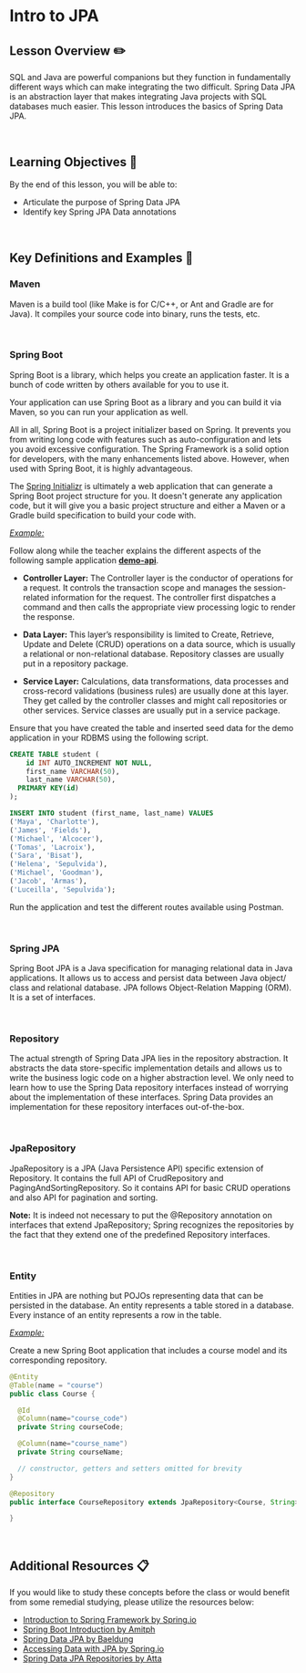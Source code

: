 # Intro to JPA

## Lesson Overview :pencil2:

SQL and Java are powerful companions but they function in fundamentally different ways which can make integrating the two difficult. Spring Data JPA is an abstraction layer that makes integrating Java projects with SQL databases much easier. This lesson introduces the basics of Spring Data JPA.

<br>

## Learning Objectives :notebook:

By the end of this lesson, you will be able to:

- Articulate the purpose of Spring Data JPA
- Identify key Spring JPA Data annotations

<br>

## Key Definitions and Examples :key:

### Maven

Maven is a build tool (like Make is for C/C++, or Ant and Gradle are for Java). It compiles your source code into binary, runs the tests, etc.

<br>

### Spring Boot

Spring Boot is a library, which helps you create an application faster. It is a bunch of code written by others available for you to use it.

Your application can use Spring Boot as a library and you can build it via Maven, so you can run your application as well.

All in all, Spring Boot is a project initializer based on Spring. It prevents you from writing long code with features such as auto-configuration and lets you avoid excessive configuration. The Spring Framework is a solid option for developers, with the many enhancements listed above. However, when used with Spring Boot, it is highly advantageous.

The [Spring Initializr](https://start.spring.io) is ultimately a web application that can generate a Spring Boot project structure for you. It doesn't generate any application code, but it will give you a basic project structure and either a Maven or a Gradle build specification to build your code with.

<u><i>Example:</i></u>

Follow along while the teacher explains the different aspects of the following sample application [**demo-api**](https://github.com/ironhack-labs/lesson-code-java-api-demo).

- **Controller Layer:** The Controller layer is the conductor of operations for a request. It controls the transaction scope and manages the session-related information for the request. The controller first dispatches a command and then calls the appropriate view processing logic to render the response.

- **Data Layer:** This layer’s responsibility is limited to Create, Retrieve, Update and Delete (CRUD) operations on a data source, which is usually a relational or non-relational database. Repository classes are usually put in a repository package.

- **Service Layer:** Calculations, data transformations, data processes and cross-record validations (business rules) are usually done at this layer. They get called by the controller classes and might call repositories or other services. Service classes are usually put in a service package.

Ensure that you have created the table and inserted seed data for the demo application in your RDBMS using the following script.

```sql
CREATE TABLE student (
    id INT AUTO_INCREMENT NOT NULL,
    first_name VARCHAR(50),
    last_name VARCHAR(50),
  PRIMARY KEY(id)
);

INSERT INTO student (first_name, last_name) VALUES
('Maya', 'Charlotte'),
('James', 'Fields'),
('Michael', 'Alcocer'),
('Tomas', 'Lacroix'),
('Sara', 'Bisat'),
('Helena', 'Sepulvida'),
('Michael', 'Goodman'),
('Jacob', 'Armas'),
('Luceilla', 'Sepulvida');
```

Run the application and test the different routes available using Postman.

<br>

### Spring JPA

Spring Boot JPA is a Java specification for managing relational data in Java applications. It allows us to access and persist data between Java object/ class and relational database. JPA follows Object-Relation Mapping (ORM). It is a set of interfaces.

<br>

### Repository

The actual strength of Spring Data JPA lies in the repository abstraction. It abstracts the data store-specific implementation details and allows us to write the business logic code on a higher abstraction level. We only need to learn how to use the Spring Data repository interfaces instead of worrying about the implementation of these interfaces. Spring Data provides an implementation for these repository interfaces out-of-the-box.

<br>

### JpaRepository

JpaRepository is a JPA (Java Persistence API) specific extension of Repository. It contains the full API of CrudRepository and PagingAndSortingRepository. So it contains API for basic CRUD operations and also API for pagination and sorting.

**Note:** It is indeed not necessary to put the @Repository annotation on interfaces that extend JpaRepository; Spring recognizes the repositories by the fact that they extend one of the predefined Repository interfaces.

<br>

### Entity

Entities in JPA are nothing but POJOs representing data that can be persisted in the database. An entity represents a table stored in a database. Every instance of an entity represents a row in the table.

<u><i>Example:</i></u>

Create a new Spring Boot application that includes a course model and its corresponding repository.

```java
@Entity
@Table(name = "course")
public class Course {

  @Id
  @Column(name="course_code")
  private String courseCode;

  @Column(name="course_name")
  private String courseName;

  // constructor, getters and setters omitted for brevity
}
```

```java
@Repository
public interface CourseRepository extends JpaRepository<Course, String> {

}
```

<br>

## Additional Resources :clipboard:

If you would like to study these concepts before the class or would benefit from some remedial studying, please utilize the resources below:

- [Introduction to Spring Framework by Spring.io](https://docs.spring.io/spring-framework/docs/3.2.x/spring-framework-reference/html/overview.html)
- [Spring Boot Introduction by Amitph](https://www.amitph.com/spring-boot-introduction/)
- [Spring Data JPA by Baeldung](https://www.baeldung.com/the-persistence-layer-with-spring-data-jpa)
- [Accessing Data with JPA by Spring.io](https://spring.io/guides/gs/accessing-data-jpa/)
- [Spring Data JPA Repositories by Atta](https://attacomsian.com/blog/spring-data-jpa-repositories)
